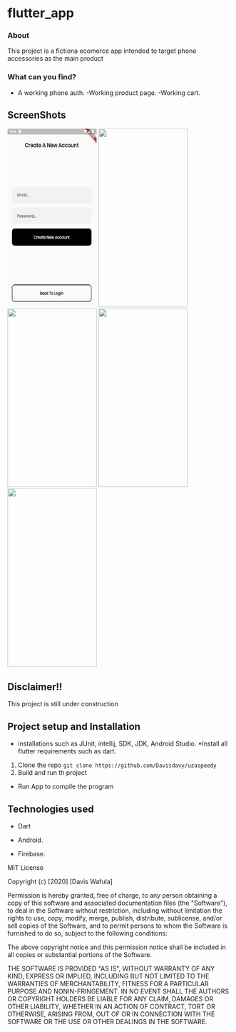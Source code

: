 # flutter_app

### About
 This project is a fictiona ecomerce app intended to target phone accessories as the main product

### What can you find?
 - A working phone auth.
 -Working product page.
 -Working cart.

## ScreenShots
<img src="./android/app/src/main/res/drawable/log1.png" width="200" height="400">                             <img src="./app/src/main/res/drawable/log2.png" width="200" height="400">
<img src="./app/src/main/res/drawable/log3.png" width="200" height="400">                             <img src="./app/src/main/res/drawable/log4.png" width="200" height="400">
<img src="./app/src/main/res/drawable/log5.png" width="200" height="400">

## Disclaimer!!
This project is still under construction

## Project setup and Installation
* installations such as JUnit, intellij, SDK, JDK, Android Studio.
*Install all flutter requirements such as dart.

1. Clone the repo `git clone https://github.com/Davisdavy/uzaspeedy`
2. Build and run th project

* Run App to compile the program

## Technologies used
* Dart

* Android.

* Firebase.

MIT License

Copyright (c) [2020] [Davis Wafula]

Permission is hereby granted, free of charge, to any person obtaining a copy
of this software and associated documentation files (the "Software"), to deal
in the Software without restriction, including without limitation the rights
to use, copy, modify, merge, publish, distribute, sublicense, and/or sell
copies of the Software, and to permit persons to whom the Software is
furnished to do so, subject to the following conditions:

The above copyright notice and this permission notice shall be included in all
copies or substantial portions of the Software.

THE SOFTWARE IS PROVIDED "AS IS", WITHOUT WARRANTY OF ANY KIND, EXPRESS OR
IMPLIED, INCLUDING BUT NOT LIMITED TO THE WARRANTIES OF MERCHANTABILITY,
FITNESS FOR A PARTICULAR PURPOSE AND NONIN-FRINGEMENT. IN NO EVENT SHALL THE
AUTHORS OR COPYRIGHT HOLDERS BE LIABLE FOR ANY CLAIM, DAMAGES OR OTHER
LIABILITY, WHETHER IN AN ACTION OF CONTRACT, TORT OR OTHERWISE, ARISING FROM,
OUT OF OR IN CONNECTION WITH THE SOFTWARE OR THE USE OR OTHER DEALINGS IN THE
SOFTWARE.
